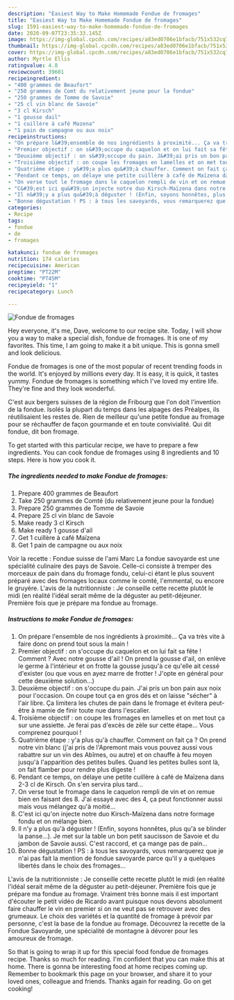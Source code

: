 ```yaml
---
description: "Easiest Way to Make Homemade Fondue de fromages"
title: "Easiest Way to Make Homemade Fondue de fromages"
slug: 1591-easiest-way-to-make-homemade-fondue-de-fromages
date: 2020-09-07T23:35:33.145Z
image: https://img-global.cpcdn.com/recipes/a83ed0706e1bfacb/751x532cq70/fondue-de-fromages-photo-principale-de-la-recette.jpg
thumbnail: https://img-global.cpcdn.com/recipes/a83ed0706e1bfacb/751x532cq70/fondue-de-fromages-photo-principale-de-la-recette.jpg
cover: https://img-global.cpcdn.com/recipes/a83ed0706e1bfacb/751x532cq70/fondue-de-fromages-photo-principale-de-la-recette.jpg
author: Myrtle Ellis
ratingvalue: 4.8
reviewcount: 39601
recipeingredient:
- "400 grammes de Beaufort"
- "250 grammes de Comt du relativement jeune pour la fondue"
- "250 grammes de Tomme de Savoie"
- "25 cl vin blanc de Savoie"
- "3 cl Kirsch"
- "1 gousse dail"
- "1 cuillère à café Mazena"
- "1 pain de campagne ou aux noix"
recipeinstructions:
- "On prépare l&#39;ensemble de nos ingrédients à proximité... Ça va très vite à faire donc on prend tout sous la main !"
- "Premier objectif : on s&#39;occupe du caquelon et on lui fait sa fête ! Comment ? Avec notre gousse d&#39;ail ! On prend la gousse d&#39;ail, on enlève le germe à l&#39;intérieur et on frotte la gousse jusqu&#39;à ce qu&#39;elle ait cessé d&#39;exister (ou que vous en ayez marre de frotter ! J&#39;opte en général pour cette deuxième solution...)"
- "Deuxième objectif : on s&#39;occupe du pain. J&#39;ai pris un bon pain aux noix pour l&#39;occasion. On coupe tout ça en gros dés et on laisse &#34;sécher&#34; à l&#39;air libre. Ça limitera les chutes de pain dans le fromage et évitera peut-être à mamie de finir toute nue dans l&#39;escalier."
- "Troisième objectif : on coupe les fromages en lamelles et on met tout ça sur une assiette. Je ferai pas d&#39;excès de zèle sur cette étape... Vous comprenez pourquoi !"
- "Quatrième étape : y&#39;a plus qu&#39;à chauffer. Comment on fait ça ? On prend notre vin blanc (j&#39;ai pris de l&#39;Apremont mais vous pouvez aussi vous rabattre sur un vin des Abîmes, ou autre) et on chauffe à feu moyen jusqu&#39;à l&#39;apparition des petites bulles. Quand les petites bulles sont là, on fait flamber pour rendre plus digeste !"
- "Pendant ce temps, on délaye une petite cuillère à café de Maïzena dans 2-3 cl de Kirsch. On s&#39;en servira plus tard..."
- "On verse tout le fromage dans le caquelon rempli de vin et on remue bien en faisant des 8. J&#39;ai essayé avec des 4, ça peut fonctionner aussi mais vous mélangez qu&#39;à moitié..."
- "C&#39;est ici qu&#39;on injecte notre duo Kirsch-Maïzena dans notre formage fondu et on mélange bien."
- "Il n&#39;y a plus qu&#39;à déguster ! (Enfin, soyons honnêtes, plus qu&#39;à se blinder la panse...). Je met sur la table un bon petit saucisson de Savoie et du jambon de Savoie aussi. C&#39;est raccord, et ça mange pas de pain..."
- "Bonne dégustation ! PS : à tous les savoyards, vous remarquerez que je n&#39;ai pas fait la mention de fondue savoyarde parce qu&#39;il y a quelques libertés dans le choix des fromages..."
categories:
- Recipe
tags:
- fondue
- de
- fromages

katakunci: fondue de fromages 
nutrition: 174 calories
recipecuisine: American
preptime: "PT22M"
cooktime: "PT45M"
recipeyield: "1"
recipecategory: Lunch

---
```



![Fondue de fromages](https://img-global.cpcdn.com/recipes/a83ed0706e1bfacb/751x532cq70/fondue-de-fromages-photo-principale-de-la-recette.jpg)

Hey everyone, it's me, Dave, welcome to our recipe site. Today, I will show you a way to make a special dish, fondue de fromages. It is one of my favorites. This time, I am going to make it a bit unique. This is gonna smell and look delicious.

Fondue de fromages is one of the most popular of recent trending foods in the world. It's enjoyed by millions every day. It is easy, it is quick, it tastes yummy. Fondue de fromages is something which I've loved my entire life. They're fine and they look wonderful.

C&#39;est aux bergers suisses de la région de Fribourg que l&#39;on doit l&#39;invention de la fondue. Isolés la plupart du temps dans les alpages des Préalpes, ils réutilisaient les restes de. Rien de meilleur qu&#39;une petite fondue au fromage pour se réchauffer de façon gourmande et en toute convivialité. Qui dit fondue, dit bon fromage.


To get started with this particular recipe, we have to prepare a few ingredients. You can cook fondue de fromages using 8 ingredients and 10 steps. Here is how you cook it.

<!--inarticleads1-->

##### The ingredients needed to make Fondue de fromages:

1. Prepare 400 grammes de Beaufort
1. Take 250 grammes de Comté (du relativement jeune pour la fondue)
1. Prepare 250 grammes de Tomme de Savoie
1. Prepare 25 cl vin blanc de Savoie
1. Make ready 3 cl Kirsch
1. Make ready 1 gousse d&#39;ail
1. Get 1 cuillère à café Maïzena
1. Get 1 pain de campagne ou aux noix


Voir la recette : Fondue suisse de l&#39;ami Marc La fondue savoyarde est une spécialité culinaire des pays de Savoie. Celle-ci consiste à tremper des morceaux de pain dans du fromage fondu, celui-ci étant le plus souvent préparé avec des fromages locaux comme le comté, l&#39;emmental, ou encore le gruyère. L&#39;avis de la nutritionniste : Je conseille cette recette plutôt le midi (en réalité l&#39;idéal serait même de la déguster au petit-déjeuner. Première fois que je prépare ma fondue au fromage. 

<!--inarticleads2-->

##### Instructions to make Fondue de fromages:

1. On prépare l&#39;ensemble de nos ingrédients à proximité... Ça va très vite à faire donc on prend tout sous la main !
1. Premier objectif : on s&#39;occupe du caquelon et on lui fait sa fête ! Comment ? Avec notre gousse d&#39;ail ! On prend la gousse d&#39;ail, on enlève le germe à l&#39;intérieur et on frotte la gousse jusqu&#39;à ce qu&#39;elle ait cessé d&#39;exister (ou que vous en ayez marre de frotter ! J&#39;opte en général pour cette deuxième solution...)
1. Deuxième objectif : on s&#39;occupe du pain. J&#39;ai pris un bon pain aux noix pour l&#39;occasion. On coupe tout ça en gros dés et on laisse &#34;sécher&#34; à l&#39;air libre. Ça limitera les chutes de pain dans le fromage et évitera peut-être à mamie de finir toute nue dans l&#39;escalier.
1. Troisième objectif : on coupe les fromages en lamelles et on met tout ça sur une assiette. Je ferai pas d&#39;excès de zèle sur cette étape... Vous comprenez pourquoi !
1. Quatrième étape : y&#39;a plus qu&#39;à chauffer. Comment on fait ça ? On prend notre vin blanc (j&#39;ai pris de l&#39;Apremont mais vous pouvez aussi vous rabattre sur un vin des Abîmes, ou autre) et on chauffe à feu moyen jusqu&#39;à l&#39;apparition des petites bulles. Quand les petites bulles sont là, on fait flamber pour rendre plus digeste !
1. Pendant ce temps, on délaye une petite cuillère à café de Maïzena dans 2-3 cl de Kirsch. On s&#39;en servira plus tard...
1. On verse tout le fromage dans le caquelon rempli de vin et on remue bien en faisant des 8. J&#39;ai essayé avec des 4, ça peut fonctionner aussi mais vous mélangez qu&#39;à moitié...
1. C&#39;est ici qu&#39;on injecte notre duo Kirsch-Maïzena dans notre formage fondu et on mélange bien.
1. Il n&#39;y a plus qu&#39;à déguster ! (Enfin, soyons honnêtes, plus qu&#39;à se blinder la panse...). Je met sur la table un bon petit saucisson de Savoie et du jambon de Savoie aussi. C&#39;est raccord, et ça mange pas de pain...
1. Bonne dégustation ! PS : à tous les savoyards, vous remarquerez que je n&#39;ai pas fait la mention de fondue savoyarde parce qu&#39;il y a quelques libertés dans le choix des fromages...


L&#39;avis de la nutritionniste : Je conseille cette recette plutôt le midi (en réalité l&#39;idéal serait même de la déguster au petit-déjeuner. Première fois que je prépare ma fondue au fromage. Vraiment très bonne mais il est important d&#39;écouter le petit vidéo de Ricardo avant puisque nous devons absolument faire chauffer le vin en premier si on ne veut pas se retrouver avec des grumeaux. Le choix des variétés et la quantité de fromage à prévoir par personne, c&#39;est la base de la fondue au fromage. Découvrez la recette de la Fondue Savoyarde, une spécialité de montagne à dévorer pour les amoureux de fromage. 

So that is going to wrap it up for this special food fondue de fromages recipe. Thanks so much for reading. I'm confident that you can make this at home. There is gonna be interesting food at home recipes coming up. Remember to bookmark this page on your browser, and share it to your loved ones, colleague and friends. Thanks again for reading. Go on get cooking!

